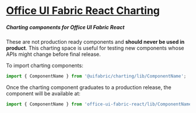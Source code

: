 # [Office UI Fabric React Charting](http://dev.microsoft.com/fabric)

##### Charting components for Office UI Fabric React

These are not production ready components and __should never be used in product__. This charting space is useful for testing new components whose APIs might change before final release.

To import charting components:

```js
import { ComponentName } from '@uifabric/charting/lib/ComponentName';
```

Once the charting component graduates to a production release, the component will be available at:

```js
import { ComponentName } from 'office-ui-fabric-react/lib/ComponentName';
```
